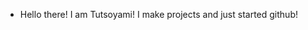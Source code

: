 - Hello there! I am Tutsoyami! I make projects and just started github!

<!---
tutsoyami/tutsoyami is a ✨ special ✨ repository because its `README.md` (this file) appears on your GitHub profile.
You can click the Preview link to take a look at your changes.
--->
